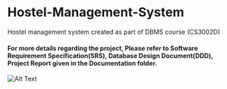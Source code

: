 # Hostel-Management-System
Hostel management system created as part of DBMS course (CS3002D)

#### For more details regarding the project, Please refer to Software Requirement Specification(SRS), Database Design Document(DDD), Project Report given in the Documentation folder.

![Alt Text](https://github.com/mohammedismailb18/Hostel-Management-System/blob/main/git.gif)
